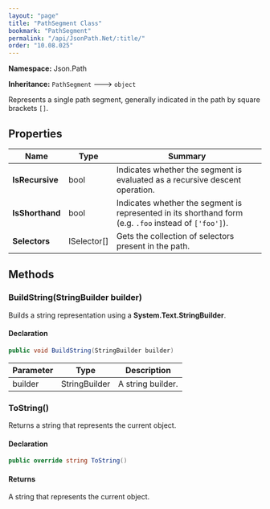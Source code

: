 ```yaml
---
layout: "page"
title: "PathSegment Class"
bookmark: "PathSegment"
permalink: "/api/JsonPath.Net/:title/"
order: "10.08.025"
---
```

**Namespace:** Json.Path

**Inheritance:**
`PathSegment`
 🡒 
`object`

Represents a single path segment, generally indicated in the path by square brackets `[]`.

## Properties

| Name | Type | Summary |
|---|---|---|
| **IsRecursive** | bool | Indicates whether the segment is evaluated as a recursive descent operation. |
| **IsShorthand** | bool | Indicates whether the segment is represented in its shorthand form (e.g. `.foo` instead of `['foo']`). |
| **Selectors** | ISelector[] | Gets the collection of selectors present in the path. |

## Methods

### BuildString(StringBuilder builder)

Builds a string representation using a **System.Text.StringBuilder**.

#### Declaration

```c#
public void BuildString(StringBuilder builder)
```

| Parameter | Type | Description |
|---|---|---|
| builder | StringBuilder | A string builder. |


### ToString()

Returns a string that represents the current object.

#### Declaration

```c#
public override string ToString()
```


#### Returns

A string that represents the current object.


